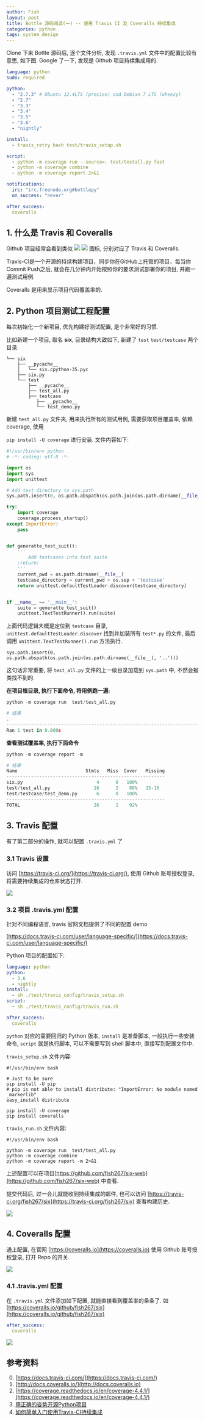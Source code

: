 ```yaml
---
author: Fish
layout: post
title: Bottle 源码阅读(一) -- 使用 Travis CI 及 Coveralls 持续集成
categories: python
tags: system_design 
---
```


Clone 下来 Bottle 源码后, 逐个文件分析, 发现 `.travis.yml` 文件中的配置比较有意思, 如下图. Google 了一下, 发现是 Github 项目持续集成用的.

```yml
language: python
sudo: required

python:
  - "2.7.3" # Ubuntu 12.4LTS (precise) and Debian 7 LTS (wheezy)
  - "2.7"
  - "3.3"
  - "3.4"
  - "3.5"
  - "3.6"
  - "nightly"

install:
  - travis_retry bash test/travis_setup.sh

script:
  - python -m coverage run --source=. test/testall.py fast
  - python -m coverage combine
  - python -m coverage report 2>&1

notifications:
  irc: "irc.freenode.org#bottlepy"
  on_success: "never"

after_success:
  coveralls
```

## 1. 什么是 Travis 和 Coveralls
Github 项目经常会看到类似  ![](https://travis-ci.org/bottlepy/bottle.svg?branch=master)  ![]( https://coveralls.io/repos/github/bottlepy/bottle/badge.svg?branch=master) 图标, 分别对应了 Travis 和 Coveralls.

Travis-CI是一个开源的持续构建项目，同步你在GitHub上托管的项目，每当你Commit Push之后, 就会在几分钟内开始按照你的要求测试部署你的项目, 并跑一遍测试用例.

Coveralls 是用来显示项目代码覆盖率的.

<!--more-->

## 2. Python 项目测试工程配置

每次初始化一个新项目, 优先构建好测试配置, 是个非常好的习惯.

比如新建一个项目, 取名 **six**, 目录结构大致如下, 新建了 <code>test</code> <code>test/testcase</code> 两个目录.
```shell
└── six
    ├── __pycache__
    │   └── six.cpython-35.pyc
    ├── six.py
    └── test
        ├── __pycache__
        ├── test_all.py
        ├── testcase
           ├── __pycache__
           └── test_demo.py
```

新建 <code>test_all.py</code> 文件夹, 用来执行所有的测试用例, 需要获取项目覆盖率, 依赖 coverage, 使用

 `pip install -U coverage` 进行安装. 文件内容如下:

```python
#!/usr/bin/env python
# -*- coding: utf-8 -*-

import os
import sys
import unittest

# Add test directory to sys.path
sys.path.insert(0, os.path.abspath(os.path.join(os.path.dirname(__file__), '..')))

try:
    import coverage
    coverage.process_startup()
except ImportError:
    pass


def generatte_test_suit():
    '''
        Add testcases into test suite
    :return:
    '''
    current_pwd = os.path.dirname(__file__)
    testcase_directory = current_pwd + os.sep + 'testcase'
    return unittest.defaultTestLoader.discover(testcase_directory)


if __name__ == '__main__':
    suite = generatte_test_suit()
    unittest.TextTestRunner().run(suite)
```

上面代码逻辑大概是定位到 <code>testcase</code> 目录,  `unittest.defaultTestLoader.discover` 找到并加装所有 `test*.py` 的文件, 最后调用 `unittest.TextTestRunner().run` 方法执行.

`sys.path.insert(0, os.path.abspath(os.path.join(os.path.dirname(__file__), '..')))`

这句话非常重要, 将 `test_all.py` 文件的上一级目录加载到 `sys.path` 中, 不然会报类找不到的.

**在项目根目录, 执行下面命令, 将用例跑一遍:**


```python
python -m coverage run  test/test_all.py

# 结果
.
----------------------------------------------------------------------
Ran 1 test in 0.000s

```

**查看测试覆盖率, 执行下面命令**

```python
python -m coverage report -m

# 结果
Name                         Stmts   Miss  Cover   Missing
----------------------------------------------------------
six.py                           4      0   100%
test/test_all.py                16      2    88%   15-16
test/testcase/test_demo.py       6      0   100%
----------------------------------------------------------
TOTAL                           26      2    92%
```

## 3. Travis 配置

有了第二部分的操作, 就可以配置 `.travis.yml` 了

### 3.1 Travis 设置

访问 [https://travis-ci.org/](https://travis-ci.org/), 使用 Github 账号授权登录, 将需要持续集成的仓库状态打开.

![](https://gw.alipayobjects.com/zos/rmsportal/ZwabjnvEcWALXlRRYMud.png)

### 3.2 项目 .travis.yml 配置

针对不同编程语言, travis 官网文档提供了不同的配置 demo

[https://docs.travis-ci.com/user/language-specific/](https://docs.travis-ci.com/user/language-specific/)

Python 项目的配置如下:

```yml
language: python
python:
  - 3.6
  - nightly
install:
  - sh ./test/travis_config/travis_setup.sh
script:
  - sh ./test/travis_config/travis_run.sh

after_success:
  coveralls
```

`python` 对应的需要回归的 Python 版本, `install` 是准备脚本, 一般执行一些安装命令, `script` 就是执行脚本, 可以不需要写到 shell 脚本中, 直接写到配置文件中.

`travis_setup.sh` 文件内容:

```shell
#!/usr/bin/env bash

# Just to be sure
pip install -U pip
# pip is not able to install distribute: "ImportError: No module named _markerlib"
easy_install distribute

pip install -U coverage
pip install coveralls
```

`travis_run.sh` 文件内容:

```shell
#!/usr/bin/env bash

python -m coverage run  test/test_all.py
python -m coverage combine
python -m coverage report -m 2>&1
```

上述配置可以在项目[https://github.com/fish267/six-web](https://github.com/fish267/six-web) 中查看.

提交代码后, 过一会儿就能收到持续集成的邮件, 也可以访问 [https://travis-ci.org/fish267/six](https://travis-ci.org/fish267/six) 查看构建历史.

![](https://gw.alipayobjects.com/zos/rmsportal/dOCZhsYQBEnwhUBCWGLg.png)

## 4. Coveralls 配置

通上配置, 在官网 [https://coveralls.io](https://coveralls.io) 使用 Github 账号授权登录, 打开 Repo 的开关.


![](https://gw.alipayobjects.com/zos/rmsportal/EeMwqQaCgnbADoXkULem.png)

### 4.1 .travis.yml 配置

在 `.travis.yml` 文件添加如下配置, 就能直接看到覆盖率的条条了. 如 [https://coveralls.io/github/fish267/six](https://coveralls.io/github/fish267/six)

```yml
after_success:
  coveralls
```

![](https://gw.alipayobjects.com/zos/rmsportal/seMPIwqRQdEVVyCocXxe.png)


## 参考资料

0. [https://docs.travis-ci.com/](https://docs.travis-ci.com/)
2. [http://docs.coveralls.io/](http://docs.coveralls.io)
3. [https://coverage.readthedocs.io/en/coverage-4.4.1/](https://coverage.readthedocs.io/en/coverage-4.4.1/)
4. [用正确的姿势开源Python项目](http://moelove.info/2015/10/26/%E7%94%A8%E6%AD%A3%E7%A1%AE%E7%9A%84%E5%A7%BF%E5%8A%BF%E5%BC%80%E6%BA%90Python%E9%A1%B9%E7%9B%AE/)
5. [如何简单入门使用Travis-CI持续集成](https://github.com/nukc/how-to-use-travis-ci)

